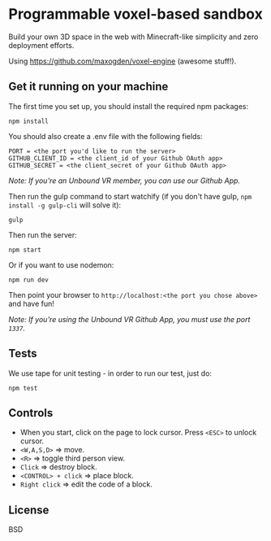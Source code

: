 # Programmable voxel-based sandbox

Build your own 3D space in the web with Minecraft-like simplicity and zero deployment efforts.

Using https://github.com/maxogden/voxel-engine (awesome stuff!).

## Get it running on your machine

The first time you set up, you should install the required npm packages:

```
npm install
```

You should also create a .env file with the following fields:
```
PORT = <the port you'd like to run the server>
GITHUB_CLIENT_ID = <the client_id of your Github OAuth app>
GITHUB_SECRET = <the client_secret of your Github OAuth app>
```

*Note: If you're an Unbound VR member, you can use our Github App.*

Then run the gulp command to start watchify (if you don't have gulp, `npm install -g gulp-cli` will solve it):
```
gulp
```

Then run the server:

```
npm start
```

Or if you want to use nodemon:

```
npm run dev
```

Then point your browser to `http://localhost:<the port you chose above>` and have fun!

*Note: If you're using the Unbound VR Github App, you must use the port `1337`.*

## Tests
We use tape for unit testing - in order to run our test, just do:
```
npm test
```

## Controls
- When you start, click on the page to lock cursor. Press `<ESC>` to unlock cursor.
- `<W,A,S,D>` => move.
- `<R>` => toggle third person view.
- `Click` => destroy block.
- `<CONTROL> + click` => place block.
- `Right click` => edit the code of a block.

## License

BSD
